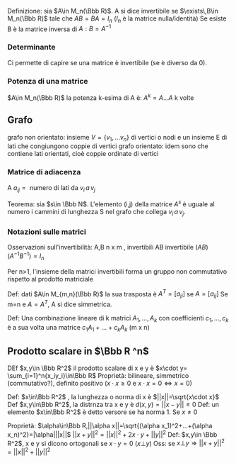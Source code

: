 Definizione: sia $A\in M_n(\Bbb R)$. A si dice invertibile se $\exists\,B\in M_n(\Bbb R)$ tale che $AB=BA=I_n$ 
($I_n$ è la matrice nulla/identità) Se esiste B è la matrice inversa di $A:B=A^{-1}$
### Determinante
Ci permette di capire se una matrice è invertibile (se è diverso da 0).

### Potenza di una matrice
$A\in M_n(\Bbb R)$ la potenza k-esima di A è: $A^k=A...A$ k volte

## Grafo
grafo non orientato: insieme $V=\{v_1,...v_n\}$ di vertici o nodi e un insieme E di lati che congiungono coppie di vertici
grafo orientato: idem sono che contiene lati orientati, cioè coppie ordinate di vertici

### Matrice di adiacenza
A $a_{ij}=\text{ numero di lati da }v_i\,a\,v_j$

Teorema: sia $s\in \Bbb N$. L'elemento (i,j) della matrice $A^s$ è uguale al numero i cammini di lunghezza S nel grafo che collega $v_i\,a\,v_j$.

### Notazioni sulle matrici

Osservazioni sull'invertibilità:
A,B n x m , invertibili
AB invertibile
$(AB)(A^{-1}B^{-1})=I_n$ 

Per n>1, l'insieme della matrici invertibili forma un gruppo non commutativo rispetto al prodotto matriciale

Def: dati $A\in M_{m,n}(\Bbb R)$ la sua trasposta è $A^T=[a_{ji}]$ se $A=[a_{ij}]$
Se m=n e $A=A^T$, A si dice simmetrica.

Def: Una combinazione lineare di k matrici $A_1,...,A_k$ con coefficienti $c_1,...,c_k$ è a sua volta una matrice $c_1A_1+...+c_kA_k$ (m x n)

## Prodotto scalare in $\Bbb R ^n$
DEf $x,y\in \Bbb R^2$ il prodotto scalare di x e y è $x\cdot y= \sum_{i=1}^n{x_iy_i}\in\Bbb R$ 
Proprietà:
bilineare, simmetrico (commutativo?), definito positivo ($x\cdot x\ge 0$ e $x\cdot x=0\iff x=0$)

Def:  $x\in\Bbb R^2$ , la lunghezza o norma di x è $||x||=\sqrt{x\cdot x}$
Def $x,y\in\Bbb R^2$, la distrnza tra x e y è $d(x,y)=||x-y||\ge0$
Def: un elemento $x\in\Bbb R^2$ è detto versore se ha norma 1. Se $x\ne 0$

Proprietà: $\alpha\in\Bbb R,||\alpha x||=\sqrt{(\alpha x_1)^2+...+(\alpha x_n)^2}=|\alpha|||x||$
$||x+y||^2=||x||^2+2x\cdot y+||y||^2$
Def: $x,y\in \Bbb R^2$, x e y si dicono ortogonali se $x\cdot y=0$ $(x\bot y)$
Oss: se $x\bot y\Rightarrow||x+y||^2=||x||^2+||y||^2$ 